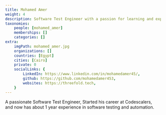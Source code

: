 ```yaml
---
title: Mohamed Amer
weight: 4
description: Software Test Engineer with a passion for learning and exploring.
taxonomies:
    people: [mohamed_amer]
    memberships: []
    categories: []
extra:
    imgPath: mohamed_amer.jpg
    organizations: []
    countries: [Egypt]
    cities: [Cairo]
    private: 0
    socialLinks: {
        LinkedIn: https://www.linkedin.com/in/mohamedamer45/,
        github: https://github.com/mohamedamer453,
        websites: https://threefold.tech,
    }
---
```


A passionate Software Test Engineer, Started his career at Codescalers, and now has about 1 year experience in software testing and automation.